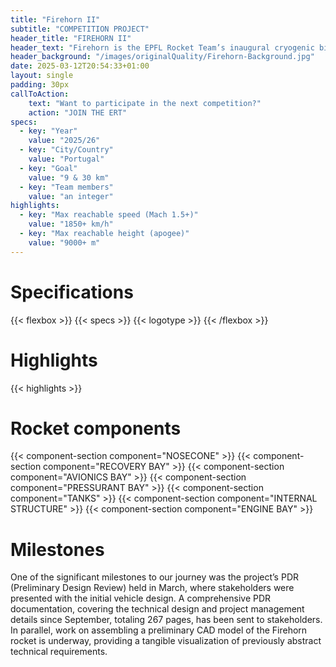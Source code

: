 ```yaml
---
title: "Firehorn II"
subtitle: "COMPETITION PROJECT"
header_title: "FIREHORN II"
header_text: "Firehorn is the EPFL Rocket Team’s inaugural cryogenic bi-liquid rocket, operating on an innovative architecture. Anticipated to embark on its maiden 9km flight in late 2025 as part of the European Rocket Championship Competition, it is designed from the ground up with the constraints of a 30km flight, which should occur during 2026."
header_background: "/images/originalQuality/Firehorn-Background.jpg"
date: 2025-03-12T20:54:33+01:00
layout: single
padding: 30px
callToAction:
    text: "Want to participate in the next competition?"
    action: "JOIN THE ERT"
specs:
  - key: "Year"
    value: "2025/26"
  - key: "City/Country"
    value: "Portugal"
  - key: "Goal"
    value: "9 & 30 km"
  - key: "Team members"
    value: "an integer"
highlights:
  - key: "Max reachable speed (Mach 1.5+)"
    value: "1850+ km/h"
  - key: "Max reachable height (apogee)"
    value: "9000+ m"
---
```


# Specifications

{{< flexbox >}}
    {{< specs >}}
    {{< logotype >}}
{{< /flexbox >}}

# Highlights

{{< highlights >}}

# Rocket components

{{< component-section component="NOSECONE" >}}
{{< component-section component="RECOVERY BAY" >}}
{{< component-section component="AVIONICS BAY" >}}
{{< component-section component="PRESSURANT BAY" >}}
{{< component-section component="TANKS" >}}
{{< component-section component="INTERNAL STRUCTURE" >}}
{{< component-section component="ENGINE BAY" >}}

# Milestones

One of the significant milestones to our journey was the project’s PDR (Preliminary Design Review) held in March, where stakeholders were presented with the initial vehicle design. A comprehensive PDR documentation, covering the technical design and project management details since September, totaling 267 pages, has been sent to stakeholders. In parallel, work on assembling a preliminary CAD model of the Firehorn rocket is underway, providing a tangible visualization of previously abstract technical requirements.
